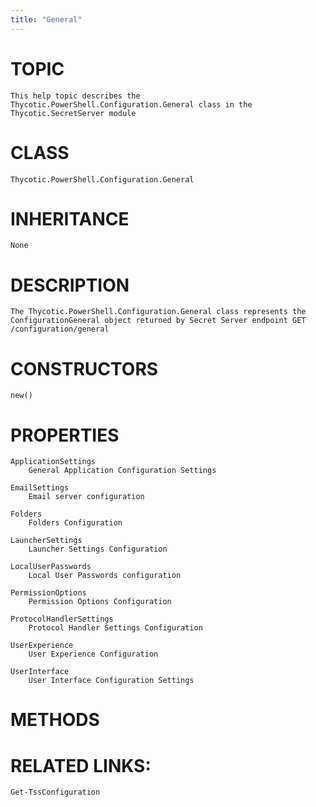 ```yaml
---
title: "General"
---
```


# TOPIC
    This help topic describes the Thycotic.PowerShell.Configuration.General class in the Thycotic.SecretServer module

# CLASS
    Thycotic.PowerShell.Configuration.General

# INHERITANCE
    None

# DESCRIPTION
    The Thycotic.PowerShell.Configuration.General class represents the ConfigurationGeneral object returned by Secret Server endpoint GET /configuration/general

# CONSTRUCTORS
    new()

# PROPERTIES
    ApplicationSettings
        General Application Configuration Settings

    EmailSettings
        Email server configuration

    Folders
        Folders Configuration

    LauncherSettings
        Launcher Settings Configuration

    LocalUserPasswords
        Local User Passwords configuration

    PermissionOptions
        Permission Options Configuration

    ProtocolHandlerSettings
        Protocol Handler Settings Configuration

    UserExperience
        User Experience Configuration

    UserInterface
        User Interface Configuration Settings

# METHODS

# RELATED LINKS:
    Get-TssConfiguration